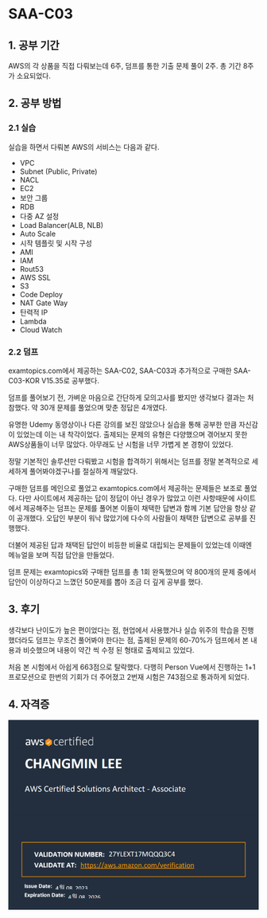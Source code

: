 # SAA-C03

## 1. 공부 기간

 AWS의 각 상품을 직접 다뤄보는데 6주, 덤프를 통한 기출 문제 풀이 2주. 총 기간 8주가 소요되었다.

## 2. 공부 방법

 ### 2.1 실습

 실습을 하면서 다뤄본 AWS의 서비스는 다음과 같다.
 
 + VPC
 + Subnet (Public, Private)
 + NACL
 + EC2
 + 보안 그룹
 + RDB
 + 다중 AZ 설정
 + Load Balancer(ALB, NLB)
 + Auto Scale
 + 시작 템플릿 및 시작 구성
 + AMI
 + IAM
 + Rout53
 + AWS SSL
 + S3
 + Code Deploy
 + NAT Gate Way
 + 탄력적 IP
 + Lambda
 + Cloud Watch

 ### 2.2 덤프

 examtopics.com에서 제공하는 SAA-C02, SAA-C03과 추가적으로 구매한 SAA-C03-KOR V15.35로 공부했다.

 덤프를 풀어보기 전, 가벼운 마음으로 간단하게 모의고사를 봤지만 생각보다 결과는 처참했다. 약 30개 문제를 풀었으며 맞춘 정답은 4개였다.

 유명한 Udemy 동영상이나 다른 강의를 보진 않았으나 실습을 통해 공부한 만큼 자신감이 있었는데 이는 내 착각이었다. 출제되는 문제의 유형은 다양했으며 겪어보지 못한 AWS상품들이 너무 많았다. 아무래도 난 시험을 너무 가볍게 본 경향이 있었다.

 정말 기본적인 솔루션만 다뤄봤고 시험을 합격하기 위해서는 덤프를 정말 본격적으로 세세하게 풀어봐야겠구나를 절실하게 깨달았다. 

 구매한 덤프를 메인으로 풀었고 examtopics.com에서 제공하는 문제들은 보조로 풀었다. 다만 사이트에서 제공하는 답이 정답이 아닌 경우가 많았고 이런 사항때문에 사이트에서 제공해주는 덤프는 문제를 풀어본 이들이 채택한 답변과 함께 기본 답안을 항상 같이 공개했다. 오답인 부분이 워낙 많았기에 다수의 사람들이 채택한 답변으로 공부를 진행했다.

 더불어 제공된 답과 채택된 답안이 비등한 비율로 대립되는 문제들이 있었는데 이때엔 메뉴얼을 보며 직접 답안을 만들었다.

 덤프 문제는 examtopics와 구매한 덤프를 총 1회 완독했으며 약 800개의 문제 중에서 답안이 이상하다고 느꼈던 50문제를 뽑아 조금 더 깊게 공부를 했다.

 ## 3. 후기
 
 생각보다 난이도가 높은 편이었다는 점, 현업에서 사용했거나 실습 위주의 학습을 진행했더라도 덤프는 무조건 풀어봐야 한다는 점, 출제된 문제의 60-70%가 덤프에서 본 내용과 비슷했으며 내용이 약간 씩 수정 된 형태로 출제되고 있었다.

 처음 본 시험에서 아쉽게 663점으로 탈락했다. 다행히 Person Vue에서 진행하는 1+1 프로모션으로 한번의 기회가 더 주어졌고 2번재 시험은 743점으로 통과하게 되었다.

 ## 4. 자격증

 ![AWS-SAA-C03](/Z.img/AWS-SAAC03.png)

 






